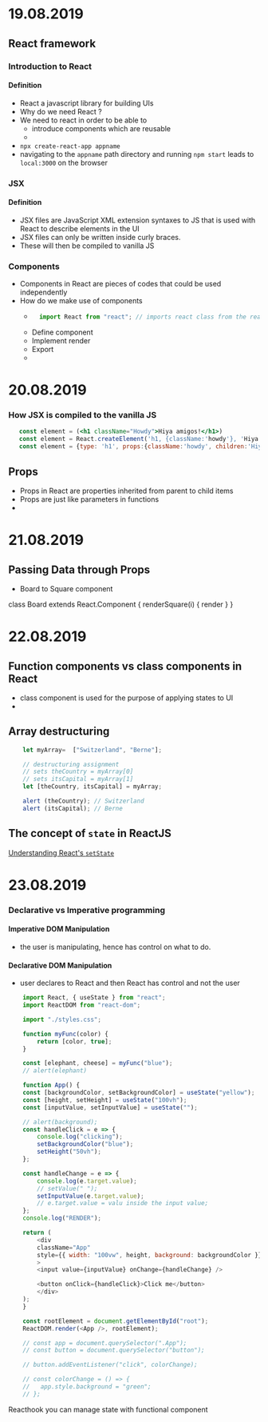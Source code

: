 # 19.08.2019
## React framework
### Introduction to React
#### Definition
- React a javascript library for building UIs
- Why do we need React ?
 - We need to react in order to be able to
    - introduce components which are reusable
    - 
- `npx create-react-app appname`
- navigating to the `appname` path directory and running `npm start` leads to `local:3000` on the browser

### JSX
#### Definition
- JSX files are JavaScript XML extension syntaxes to JS that is used with React to describe elements in the UI
- JSX files can only be written inside curly braces.
- These will then be compiled to vanilla JS

### Components
- Components in React are pieces of codes that could be used independently
- How do we make use of components
    - ```javascript 
        import React from "react"; // imports react class from the react paket
      ```
    - Define component
    - Implement render
    - Export
    - 


# 20.08.2019
### How JSX is compiled to the vanilla JS
  ```jsx
     const element = (<h1 className="Howdy">Hiya amigos!</h1>)
     const element = React.createElement('h1, {className:'howdy'}, 'Hiya amigos!');
     const element = {type: 'h1', props:{className:'howdy', children:'Hiya amigos!'}}
  ```
## Props 
- Props in React are properties inherited from parent to child items
- Props are just like parameters in functions
- 


###

# 21.08.2019

## Passing Data through Props
- Board to Square component

class Board extends React.Component {
    renderSquare(i) {
        render <Square value={i} />
    }
}

# 22.08.2019
## Function components vs class components in React
- class component is used for the purpose of applying states to UI
- 


## Array destructuring
```javascript
    let myArray=  ["Switzerland", "Berne"];

    // destructuring assignment
    // sets theCountry = myArray[0]
    // sets itsCapital = myArray[1]
    let [theCountry, itsCapital] = myArray;

    alert (theCountry); // Switzerland
    alert (itsCapital); // Berne
```

## The concept of `state` in ReactJS
[Understanding React's `setState`](https://css-tricks.com/understanding-react-setstate/)

# 23.08.2019
### Declarative vs Imperative programming

#### Imperative DOM Manipulation
- the user is manipulating, hence has control on what to do.

#### Declarative DOM Manipulation
- user declares to React and then React has control and not the user

```javascript
    import React, { useState } from "react";
    import ReactDOM from "react-dom";

    import "./styles.css";

    function myFunc(color) {
        return [color, true];
    }

    const [elephant, cheese] = myFunc("blue");
    // alert(elephant)

    function App() {
    const [backgroundColor, setBackgroundColor] = useState("yellow");
    const [height, setHeight] = useState("100vh");
    const [inputValue, setInputValue] = useState("");

    // alert(background);
    const handleClick = e => {
        console.log("clicking");
        setBackgroundColor("blue");
        setHeight("50vh");
    };

    const handleChange = e => {
        console.log(e.target.value);
        // setValue(" ");
        setInputValue(e.target.value);
        // e.target.value = valu inside the input value;
    };
    console.log("RENDER");

    return (
        <div
        className="App"
        style={{ width: "100vw", height, background: backgroundColor }}
        >
        <input value={inputValue} onChange={handleChange} />

        <button onClick={handleClick}>Click me</button>
        </div>
    );
    }

    const rootElement = document.getElementById("root");
    ReactDOM.render(<App />, rootElement);

    // const app = document.querySelector(".App");
    // const button = document.querySelector("button");

    // button.addEventListener("click", colorChange);

    // const colorChange = () => {
    //   app.style.background = "green";
    // };
```

Reacthook you can manage state with functional component

